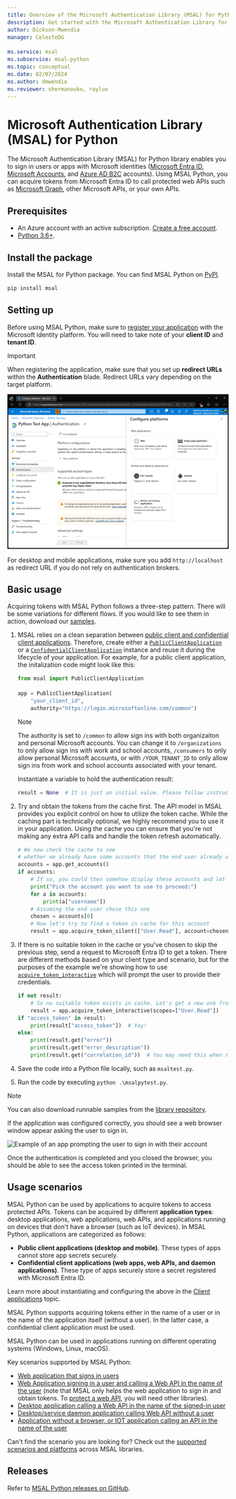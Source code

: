 ```yaml
---
title: Overview of the Microsoft Authentication Library (MSAL) for Python
description: Get started with the Microsoft Authentication Library for Python to sign in users or apps with Microsoft identities."
author: Dickson-Mwendia
manager: CelesteDG

ms.service: msal
ms.subservice: msal-python
ms.topic: conceptual
ms.date: 02/07/2024
ms.author: dmwendia
ms.reviewer: shermanouko, rayluo
---
```


# Microsoft Authentication Library (MSAL) for Python

The Microsoft Authentication Library (MSAL) for Python library enables you to sign in users or apps with Microsoft identities ([Microsoft Entra ID](https://azure.microsoft.com/services/active-directory/), [Microsoft Accounts](https://account.microsoft.com), and [Azure AD B2C](https://azure.microsoft.com/services/active-directory-b2c/) accounts). Using MSAL Python, you can acquire tokens from Microsoft Entra ID to call protected web APIs such as [Microsoft Graph](https://graph.microsoft.io/), other Microsoft APIs, or your own APIs.



## Prerequisites

- An Azure account with an active subscription. [Create a free account](https://signup.azure.com/).
- [Python 3.6+](https://www.python.org/downloads/).

## Install the package

Install the MSAL for Python package. You can find MSAL Python on [PyPI](https://pypi.org/project/msal/).

```Bash
pip install msal
```

## Setting up

Before using MSAL Python, make sure to [register your application](/azure/active-directory/develop/quickstart-v2-register-an-app) with the Microsoft identity platform. You will need to take note of your **client ID** and **tenant ID**.

>[!IMPORTANT]
>When registering the application, make sure that you set up **redirect URLs** within the **Authentication** blade. Redirect URLs vary depending on the target platform.
>
>![Screenshot showing redirect URLs in Azure Portal](./media/redirect-urls.png)
>
>For desktop and mobile applications, make sure you add `http://localhost` as redirect URL if you do not rely on authentication brokers.

## Basic usage

Acquiring tokens with MSAL Python follows a three-step pattern. There will be some variations for different flows. If you would like to see them in action, download our [samples](https://github.com/AzureAD/microsoft-authentication-library-for-python/tree/dev/sample).

1. MSAL relies on a clean separation between [public client and confidential client applications](https://tools.ietf.org/html/rfc6749#section-2.1). Therefore, create either a [`PublicClientApplication`](xref:msal.application.PublicClientApplication) or a [`ConfidentialClientApplication`](xref:msal.application.ConfidentialClientApplication) instance and reuse it during the lifecycle of your application. For example, for a public client application, the initalization code might look like this:

    ```python
    from msal import PublicClientApplication

    app = PublicClientApplication(
        "your_client_id",
        authority="https://login.microsoftonline.com/common")
    ```

    >[!NOTE]
    >The authority is set to `/common` to allow sign ins with both organizaiton and personal Microsoft accounts. You can change it to `/organizations` to only allow sign ins with work and school accounts, `/consumers` to only allow personal Microsoft accounts, or with `/YOUR_TENANT_ID` to only allow sign ins from work and school accounts associated with your tenant.

    Instantiate a variable to hold the authentication result:

    ```python
    result = None  # It is just an initial value. Please follow instructions below.
    ```

2. Try and obtain the tokens from the cache first. The API model in MSAL provides you explicit control on how to utilize the token cache. While the caching part is technically optional, we highly recommend you to use it in your application. Using the cache you can ensure that you're not making any extra API calls and handle the token refresh automatically.

   ```python
   # We now check the cache to see
   # whether we already have some accounts that the end user already used to sign in before.
   accounts = app.get_accounts()
   if accounts:
       # If so, you could then somehow display these accounts and let end user choose
       print("Pick the account you want to use to proceed:")
       for a in accounts:
           print(a["username"])
       # Assuming the end user chose this one
       chosen = accounts[0]
       # Now let's try to find a token in cache for this account
       result = app.acquire_token_silent(["User.Read"], account=chosen)
   ```

3. If there is no suitable token in the cache or you've chosen to skip the previous step, send a request to Microsoft Entra ID to get a token. There are different methods based on your client type and scenario, but for the purposes of the example we're showing how to use [`acquire_token_interactive`](xref:msal.application.PublicClientApplication.acquire_token_interactive) which will prompt the user to provide their credentials.

   ```python
   if not result:
       # So no suitable token exists in cache. Let's get a new one from Azure AD.
       result = app.acquire_token_interactive(scopes=["User.Read"])
   if "access_token" in result:
       print(result["access_token"])  # Yay!
   else:
       print(result.get("error"))
       print(result.get("error_description"))
       print(result.get("correlation_id"))  # You may need this when reporting a bug
   ```

4. Save the code into a Python file locally, such as `msaltest.py`.
5. Run the code by executing `python .\msalpytest.py`.

>[!NOTE]
>You can also download runnable samples from the [library repository](https://github.com/AzureAD/microsoft-authentication-library-for-python/blob/1.22.0/sample/interactive_sample.py).

If the application was configured correctly, you should see a web browser window appear asking the user to sign in.

![Example of an app prompting the user to sign in with their account](./media/basic-pca-app-prompt.gif)

Once the authentication is completed and you closed the browser, you should be able to see the access token printed in the terminal.

## Usage scenarios

MSAL Python can be used by applications to acquire tokens to access protected APIs. Tokens can be acquired by different **application types**: desktop applications, web applications, web APIs, and applications running on devices that don't have a browser (such as IoT devices). In MSAL Python, applications are categorized as follows:

- **Public client applications (desktop and mobile)**. These types of apps cannot store app secrets securely.
- **Confidential client applications (web apps, web APIs, and daemon applications)**. These type of apps securely store a secret registered with Microsoft Entra ID.

Learn more about instantiating and configuring the above in the [Client applications](./getting-started/client-applications.md) topic.

MSAL Python supports acquiring tokens either in the name of a user or in the name of the application itself (without a user). In the latter case, a confidential client application must be used.

MSAL Python can be used in applications running on different operating systems (Windows, Linux, macOS).

Key scenarios supported by MSAL Python:

- [Web application that signs in users](/azure/active-directory/develop/scenario-web-app-sign-user-overview)
- [Web Application signing in a user and calling a Web API in the name of the user](/azure/active-directory/develop/scenario-web-app-call-api-overview) (note that MSAL only helps the web application to sign in and obtain tokens. To [protect a web API](/azure/active-directory/develop/scenario-protected-web-api-overview), you will need other libraries).
- [Desktop application calling a Web API in the name of the signed-in user](/azure/active-directory/develop/scenario-desktop-overview)
- [Desktop/service daemon application calling Web API without a user](/azure/active-directory/develop/scenario-daemon-overview)
- [Application without a browser, or IOT application calling an API in the name of the user](/azure/active-directory/develop/scenario-desktop-acquire-token?tabs=python#command-line-tool-without-web-browser)

Can't find the scenario you are looking for? Check out the [supported scenarios and platforms](/azure/active-directory/develop/authentication-flows-app-scenarios#scenarios-and-supported-platforms-and-languages) across MSAL libraries.

## Releases

Refer to [MSAL Python releases on GitHub](https://github.com/AzureAD/microsoft-authentication-library-for-python/releases).
